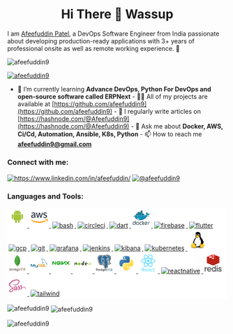 <h1 align="center">Hi There 👋 Wassup</h1>

I am <a href="https://www.linkedin.com/in/afeefuddin/">Afeefuddin Patel</a></a>, a DevOps Software Engineer from India passionate
about developing production-ready applications with 3+ years of professional
onsite as well as remote working experience. 🎯
<p align="left">
  <img
    src="https://komarev.com/ghpvc/?username=afeefuddin9&label=Profile%20views&color=0e75b6&style=flat"
    alt="afeefuddin9"
  />
</p>

<p align="left">
  <a href="https://github.com/ryo-ma/github-profile-trophy"
    ><img
      src="https://github-profile-trophy.vercel.app/?username=afeefuddin9"
      alt="afeefuddin9"
  /></a>
</p>

- 🌱 I’m currently learning **Advance DevOps, Python For DevOps and open-source
software called ERPNext** - 👨‍💻 All of my projects are available at
[https://github.com/afeefuddin9](https://github.com/afeefuddin9) - 📝 I
regularly write articles on
[https://hashnode.com/@Afeefuddin9](https://hashnode.com/@Afeefuddin9) - 💬 Ask
me about **Docker, AWS, Ci/Cd, Automation, Ansible, K8s, Python** - 📫 How to
reach me **afeefuddin9@gmail.com**

<h3 align="left">Connect with me:</h3>
<p align="left">
  <a
    href="https://linkedin.com/in/https://www.linkedin.com/in/afeefuddin/"
    target="blank"
    ><img
      align="center"
      src="https://raw.githubusercontent.com/rahuldkjain/github-profile-readme-generator/master/src/images/icons/Social/linked-in-alt.svg"
      alt="https://www.linkedin.com/in/afeefuddin/"
      height="30"
      width="40"
  /></a>
  <a href="https://hashnode.com/@afeefuddin9" target="blank"
    ><img
      align="center"
      src="https://raw.githubusercontent.com/rahuldkjain/github-profile-readme-generator/master/src/images/icons/Social/hashnode.svg"
      alt="@afeefuddin9"
      height="30"
      width="40"
  /></a>
</p>

<h3 align="left">Languages and Tools:</h3>
<p  class="icon-sec" align="left" style="background: #fff;">
  <a href="https://developer.android.com" target="_blank" rel="noreferrer">
    <img style="background: #ffffff; border-radius: 5px; padding: 3px;"
      src="https://raw.githubusercontent.com/devicons/devicon/master/icons/android/android-original-wordmark.svg"
      alt="android"
      width="40"
      height="40"
    />
  </a>
  <a href="https://aws.amazon.com" target="_blank" rel="noreferrer">
    <img style="background: #ffffff; border-radius: 5px; padding: 3px;"
      src="https://raw.githubusercontent.com/devicons/devicon/master/icons/amazonwebservices/amazonwebservices-original-wordmark.svg"
      alt="aws"
      width="40"
      height="40"
    />
  </a>
  <a href="https://www.gnu.org/software/bash/" target="_blank" rel="noreferrer">
    <img style="background: #ffffff; border-radius: 5px; padding: 3px;"
      src="https://www.vectorlogo.zone/logos/gnu_bash/gnu_bash-icon.svg"
      alt="bash"
      width="40"
      height="40"
    />
  </a>
  <a href="https://circleci.com" target="_blank" rel="noreferrer">
    <img style="background: #ffffff; border-radius: 5px; padding: 3px;"
      src="https://www.vectorlogo.zone/logos/circleci/circleci-icon.svg"
      alt="circleci"
      width="40"
      height="40"
    />
  </a>
  <a href="https://dart.dev" target="_blank" rel="noreferrer">
    <img style="background: #ffffff; border-radius: 5px; padding: 3px;"
      src="https://www.vectorlogo.zone/logos/dartlang/dartlang-icon.svg"
      alt="dart"
      width="40"
      height="40"
    />
  </a>
  <a href="https://www.docker.com/" target="_blank" rel="noreferrer">
    <img style="background: #ffffff; border-radius: 5px; padding: 3px;"
      src="https://raw.githubusercontent.com/devicons/devicon/master/icons/docker/docker-original-wordmark.svg"
      alt="docker"
      width="40"
      height="40"
    />
  </a>
  <a href="https://firebase.google.com/" target="_blank" rel="noreferrer">
    <img style="background: #ffffff; border-radius: 5px; padding: 3px;"
      src="https://www.vectorlogo.zone/logos/firebase/firebase-icon.svg"
      alt="firebase"
      width="40"
      height="40"
    />
  </a>
  <a href="https://flutter.dev" target="_blank" rel="noreferrer">
    <img style="background: #ffffff; border-radius: 5px; padding: 3px;"
      src="https://www.vectorlogo.zone/logos/flutterio/flutterio-icon.svg"
      alt="flutter"
      width="40"
      height="40"
    />
  </a>
  <a href="https://cloud.google.com" target="_blank" rel="noreferrer">
    <img style="background: #ffffff; border-radius: 5px; padding: 3px;"
      src="https://www.vectorlogo.zone/logos/google_cloud/google_cloud-icon.svg"
      alt="gcp"
      width="40"
      height="40"
    />
  </a>
  <a href="https://git-scm.com/" target="_blank" rel="noreferrer">
    <img style="background: #ffffff; border-radius: 5px; padding: 3px;"
      src="https://www.vectorlogo.zone/logos/git-scm/git-scm-icon.svg"
      alt="git"
      width="40"
      height="40"
    />
  </a>
  <a href="https://grafana.com" target="_blank" rel="noreferrer">
    <img style="background: #ffffff; border-radius: 5px; padding: 3px;"
      src="https://www.vectorlogo.zone/logos/grafana/grafana-icon.svg"
      alt="grafana"
      width="40"
      height="40"
    />
  </a>
  <a href="https://www.jenkins.io" target="_blank" rel="noreferrer">
    <img style="background: #ffffff; border-radius: 5px; padding: 3px;"
      src="https://www.vectorlogo.zone/logos/jenkins/jenkins-icon.svg"
      alt="jenkins"
      width="40"
      height="40"
    />
  </a>
  <a href="https://www.elastic.co/kibana" target="_blank" rel="noreferrer">
    <img style="background: #ffffff; border-radius: 5px; padding: 3px;"
      src="https://www.vectorlogo.zone/logos/elasticco_kibana/elasticco_kibana-icon.svg"
      alt="kibana"
      width="40"
      height="40"
    />
  </a>
  <a href="https://kubernetes.io" target="_blank" rel="noreferrer">
    <img style="background: #ffffff; border-radius: 5px; padding: 3px;"
      src="https://www.vectorlogo.zone/logos/kubernetes/kubernetes-icon.svg"
      alt="kubernetes"
      width="40"
      height="40"
    />
  </a>
  <a href="https://www.linux.org/" target="_blank" rel="noreferrer">
    <img style="background: #ffffff; border-radius: 5px; padding: 3px;"
      src="https://raw.githubusercontent.com/devicons/devicon/master/icons/linux/linux-original.svg"
      alt="linux"
      width="40"
      height="40"
    />
  </a>
  <a href="https://www.mongodb.com/" target="_blank" rel="noreferrer">
    <img style="background: #ffffff; border-radius: 5px; padding: 3px;"
      src="https://raw.githubusercontent.com/devicons/devicon/master/icons/mongodb/mongodb-original-wordmark.svg"
      alt="mongodb"
      width="40"
      height="40"
    />
  </a>
  <a href="https://www.mysql.com/" target="_blank" rel="noreferrer">
    <img style="background: #ffffff; border-radius: 5px; padding: 3px;"
      src="https://raw.githubusercontent.com/devicons/devicon/master/icons/mysql/mysql-original-wordmark.svg"
      alt="mysql"
      width="40"
      height="40"
    />
  </a>
  <a href="https://www.nginx.com" target="_blank" rel="noreferrer">
    <img style="background: #ffffff; border-radius: 5px; padding: 3px;"
      src="https://raw.githubusercontent.com/devicons/devicon/master/icons/nginx/nginx-original.svg"
      alt="nginx"
      width="40"
      height="40"
    />
  </a>
  <a href="https://nodejs.org" target="_blank" rel="noreferrer">
    <img style="background: #ffffff; border-radius: 5px; padding: 3px;"
      src="https://raw.githubusercontent.com/devicons/devicon/master/icons/nodejs/nodejs-original-wordmark.svg"
      alt="nodejs"
      width="40"
      height="40"
    />
  </a>
  <a href="https://www.postgresql.org" target="_blank" rel="noreferrer">
    <img style="background: #ffffff; border-radius: 5px; padding: 3px;"
      src="https://raw.githubusercontent.com/devicons/devicon/master/icons/postgresql/postgresql-original-wordmark.svg"
      alt="postgresql"
      width="40"
      height="40"
    />
  </a>
  <a href="https://www.python.org" target="_blank" rel="noreferrer">
    <img style="background: #ffffff; border-radius: 5px; padding: 3px;"
      src="https://raw.githubusercontent.com/devicons/devicon/master/icons/python/python-original.svg"
      alt="python"
      width="40"
      height="40"
    />
  </a>
  <a href="https://reactjs.org/" target="_blank" rel="noreferrer">
    <img style="background: #ffffff; border-radius: 5px; padding: 3px;"
      src="https://raw.githubusercontent.com/devicons/devicon/master/icons/react/react-original-wordmark.svg"
      alt="react"
      width="40"
      height="40"
    />
  </a>
  <a href="https://reactnative.dev/" target="_blank" rel="noreferrer">
    <img style="background: #ffffff; border-radius: 5px; padding: 3px;"
      src="https://reactnative.dev/img/header_logo.svg"
      alt="reactnative"
      width="40"
      height="40"
    />
  </a>
  <a href="https://redis.io" target="_blank" rel="noreferrer">
    <img style="background: #ffffff; border-radius: 5px; padding: 3px;"
      src="https://raw.githubusercontent.com/devicons/devicon/master/icons/redis/redis-original-wordmark.svg"
      alt="redis"
      width="40"
      height="40"
    />
  </a>
  <a href="https://sass-lang.com" target="_blank" rel="noreferrer">
    <img style="background: #ffffff; border-radius: 5px; padding: 3px;"
      src="https://raw.githubusercontent.com/devicons/devicon/master/icons/sass/sass-original.svg"
      alt="sass"
      width="40"
      height="40"
    />
  </a>
  <a href="https://tailwindcss.com/" target="_blank" rel="noreferrer">
    <img style="background: #ffffff; border-radius: 5px; padding: 3px;"
      src="https://www.vectorlogo.zone/logos/tailwindcss/tailwindcss-icon.svg"
      alt="tailwind"
      width="40"
      height="40"
    />
  </a>
</p>

<p>
  <img
    align="left"
    src="https://github-readme-stats.vercel.app/api/top-langs?username=afeefuddin9&show_icons=true&locale=en&layout=compact"
    alt="afeefuddin9"
  />
</p>

<p>
  &nbsp;<img
    align="center"
    src="https://github-readme-stats.vercel.app/api?username=afeefuddin9&show_icons=true&locale=en"
    alt="afeefuddin9"
  />
</p>

<p>
  <img
    align="center"
    src="https://github-readme-streak-stats.herokuapp.com/?user=afeefuddin9&"
    alt="afeefuddin9"
  />
</p>
